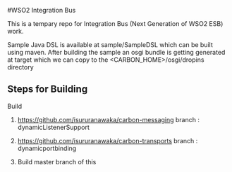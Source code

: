 #WSO2 Integration Bus

This is a tempary repo for Integration Bus (Next Generation of WSO2 ESB) work.

Sample Java DSL is available at sample/SampleDSL which can be built using maven.
After building the sample an osgi bundle is getting generated at target which we can copy to the <CARBON_HOME>/osgi/dropins directory


Steps for Building
------------------

Build
1. https://github.com/isururanawaka/carbon-messaging branch : dynamicListenerSupport

2. https://github.com/isururanawaka/carbon-transports branch : dynamicportbinding

3. Build master branch of this